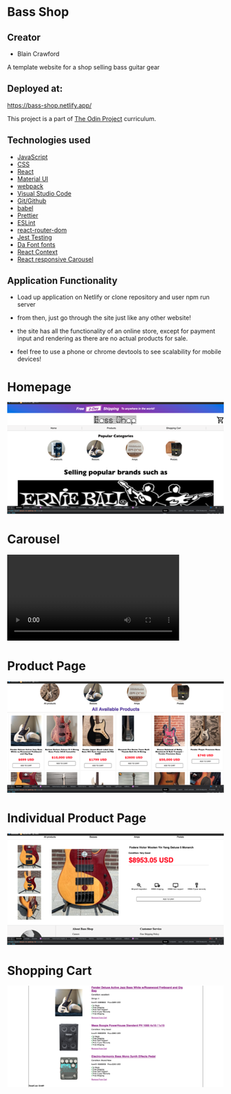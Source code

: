 # Bass Shop

## Creator

- Blain Crawford

A template website for a shop selling bass guitar gear

## Deployed at:
https://bass-shop.netlify.app/

This project is a part of <a href="http://www.theodinproject.com">The Odin Project</a> curriculum.

## Technologies used
- <a href='https://www.javascript.com/'>JavaScript</a>
- <a href="https://www.w3schools.com/css/">CSS</a>
- <a href='https://reactjs.org/'>React</a>
- <a href="https://mui.com/">Material UI</a>
- <a href='https://webpack.js.org/'>webpack</a>
- <a href='https://code.visualstudio.com/'>Visual Studio Code</a>
- <a href='https://github.com/blain-crawford'>Git/Github</a>
- <a href='https://babeljs.io/'>babel</a>
- <a href='https://prettier.io/'>Prettier</a>
- <a href='https://eslint.org/'>ESLint</a>
- <a href="https://www.npmjs.com/package/react-router-dom">react-router-dom</a>
- <a href="https://jestjs.io/">Jest Testing</a>
- <a href="https://www.dafont.com/">Da Font fonts</a>
- <a href="https://reactjs.org/docs/hooks-reference.html">React Context</a>
- <a href="https://www.npmjs.com/package/react-responsive-carousel">React responsive Carousel</a>

## Application Functionality

- Load up application on Netlify or clone repository and user npm run server

- from then, just go through the site just like any other website!  

- the site has all the functionality of an online store, except for payment input and rendering as there are no actual products for sale.

- feel free to use a phone or chrome devtools to see scalability for mobile devices!

# Homepage
<img alt="homePage" src='./src/readme-images/HomeTop.png'/>

# Carousel
<video width="400px" alt="homePage" src='./src/readme-images/carousel.mov' controls></video>

# Product Page
<img alt="product page" src="./src/readme-images/productPage.png">

# Individual Product Page
<img alt="product page" src="./src/readme-images/individualProduct.png">

# Shopping Cart
<img alt="Shopping Cart" src="./src/readme-images/shoppingCart.png">